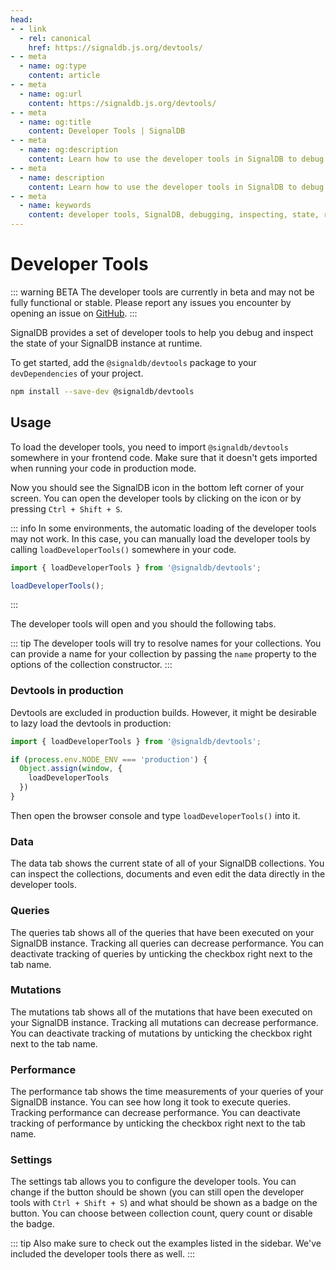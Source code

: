 ```yaml
---
head:
- - link
  - rel: canonical
    href: https://signaldb.js.org/devtools/
- - meta
  - name: og:type
    content: article
- - meta
  - name: og:url
    content: https://signaldb.js.org/devtools/
- - meta
  - name: og:title
    content: Developer Tools | SignalDB
- - meta
  - name: og:description
    content: Learn how to use the developer tools in SignalDB to debug and inspect the state of your SignalDB instance at runtime.
- - meta
  - name: description
    content: Learn how to use the developer tools in SignalDB to debug and inspect the state of your SignalDB instance at runtime.
- - meta
  - name: keywords
    content: developer tools, SignalDB, debugging, inspecting, state, runtime, queries, mutations, performance
---
```


# Developer Tools

::: warning BETA
The developer tools are currently in beta and may not be fully functional or stable. Please report any issues you encounter by opening an issue on [GitHub](https://github.com/maxnowack/signaldb/issues/new).
:::

SignalDB provides a set of developer tools to help you debug and inspect the state of your SignalDB instance at runtime.

To get started, add the `@signaldb/devtools` package to your `devDependencies` of your project.

```bash
npm install --save-dev @signaldb/devtools
```

## Usage

To load the developer tools, you need to import `@signaldb/devtools` somewhere in your frontend code. Make sure that it doesn't gets imported when running your code in production mode.

Now you should see the SignalDB icon in the bottom left corner of your screen.
You can open the developer tools by clicking on the icon or by pressing `Ctrl + Shift + S`.

::: info
In some environments, the automatic loading of the developer tools may not work. In this case, you can manually load the developer tools by calling `loadDeveloperTools()` somewhere in your code.

```ts
import { loadDeveloperTools } from '@signaldb/devtools';

loadDeveloperTools();
```
:::

The developer tools will open and you should the following tabs.

::: tip
The developer tools will try to resolve names for your collections. You can provide a name for your collection by passing the `name` property to the options of the collection constructor.
:::

### Devtools in production
Devtools are excluded in production builds. However, it might be desirable to lazy load the devtools in production:
```ts
import { loadDeveloperTools } from '@signaldb/devtools';

if (process.env.NODE_ENV === 'production') {
  Object.assign(window, {
    loadDeveloperTools
  })
}
```
Then open the browser console and type `loadDeveloperTools()` into it.

### Data

The data tab shows the current state of all of your SignalDB collections. You can inspect the collections, documents and even edit the data directly in the developer tools.

### Queries

The queries tab shows all of the queries that have been executed on your SignalDB instance. Tracking all queries can decrease performance. You can deactivate tracking of queries by unticking the checkbox right next to the tab name.

### Mutations

The mutations tab shows all of the mutations that have been executed on your SignalDB instance. Tracking all mutations can decrease performance. You can deactivate tracking of mutations by unticking the checkbox right next to the tab name.

### Performance

The performance tab shows the time measurements of your queries of your SignalDB instance. You can see how long it took to execute queries. Tracking performance can decrease performance. You can deactivate tracking of performance by unticking the checkbox right next to the tab name.

### Settings

The settings tab allows you to configure the developer tools. You can change if the button should be shown (you can still open the developer tools with `Ctrl + Shift + S`) and what should be shown as a badge on the button. You can choose between collection count, query count or disable the badge.

::: tip
Also make sure to check out the examples listed in the sidebar. We've included the developer tools there as well.
:::

